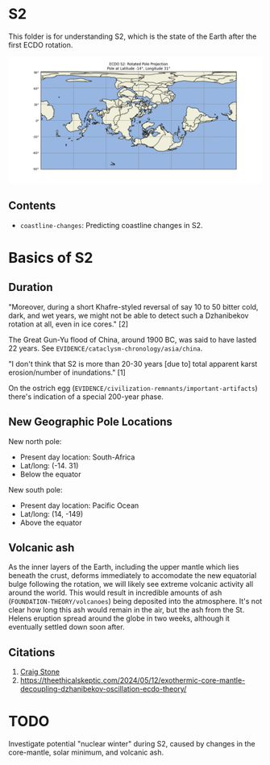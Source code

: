 # S2

This folder is for understanding S2, which is the state of the Earth after the first ECDO rotation.

![](img/s2.png)

## Contents

- `coastline-changes`: Predicting coastline changes in S2.

# Basics of S2

## Duration

"Moreover, during a short Khafre-styled reversal of say 10 to 50 bitter cold, dark, and wet years, we might not be able to detect such a Dzhanibekov rotation at all, even in ice cores." [2]

The Great Gun-Yu flood of China, around 1900 BC, was said to have lasted 22 years. See `EVIDENCE/cataclysm-chronology/asia/china`.

"I don't think that S2 is more than 20-30 years [due to] total apparent karst erosion/number of inundations." [1]

On the ostrich egg (`EVIDENCE/civilization-remnants/important-artifacts`) there's indication of a special 200-year phase.

## New Geographic Pole Locations

New north pole:
- Present day location: South-Africa
- Lat/long: (-14. 31)
- Below the equator

New south pole:
- Present day location: Pacific Ocean
- Lat/long: (14, -149)
- Above the equator

## Volcanic ash

As the inner layers of the Earth, including the upper mantle which lies beneath the crust, deforms immediately to accomodate the new equatorial bulge following the rotation, we will likely see extreme volcanic activity all around the world. This would result in incredible amounts of ash (`FOUNDATION-THEORY/volcanoes`) being deposited into the atmosphere. It's not clear how long this ash would remain in the air, but the ash from the St. Helens eruption spread around the globe in two weeks, although it eventually settled down soon after.

## Citations

1. [Craig Stone](https://nobulart.com)
2. https://theethicalskeptic.com/2024/05/12/exothermic-core-mantle-decoupling-dzhanibekov-oscillation-ecdo-theory/

# TODO

Investigate potential "nuclear winter" during S2, caused by changes in the core-mantle, solar minimum, and volcanic ash.
